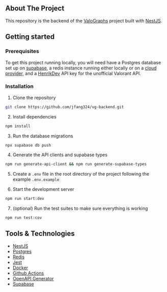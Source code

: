 ## About The Project
This repository is the backend of the [ValoGraphs](https://valographs.com) project built with [NestJS](https://nestjs.com/).

## Getting started

### Prerequisites

To get this project running locally, you will need have a Postgres database set up on [supabase](https://supabase.com), a redis instance running either locally or on a [cloud provider](https://cloud.redis.io), and a [HenrikDev]('https://github.com/Henrik-3/unofficial-valorant-api) API key for the unofficial Valorant API.

### Installation

1. Clone the repository

```bash
git clone https://github.com/jfang324/vg-backend.git
```

2. Install dependencies

```bash
npm install
```

3. Run the database migrations
```bash
npx supabase db push
```

4. Generate the API clients and supabase types

```bash
npm run generate-api-client && npm run generate-supabase-types
```

5. Create a ```.env``` file in the root directory of the project following the example ```.env.example```

6. Start the development server
```bash
npm run start:dev
```

7. (optional) Run the test suites to make sure everything is working
```bash
npm run test:cov
```

## Tools & Technologies

- [NestJS](https://nestjs.com/)
- [Postgres](https://www.postgresql.org/)
- [Redis](https://redis.io/)
- [Jest](https://jestjs.io/)
- [Docker](https://www.docker.com/)
- [Github Actions](https://github.com/features/actions)
- [OpenAPI Generator](https://github.com/OpenAPITools/openapi-generator)
- [Supabase](https://supabase.com/)